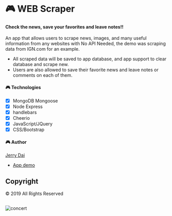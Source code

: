# 🎮 WEB Scraper

#### Check the news, save your favorites and leave notes!!

An app that allows users to scrape news, images, and many useful information from any websites with No API Needed, the demo was scraping data from IGN.com for an example. 
-	All scraped data will be saved to app database, and app support to clear database and scrape new. 
-	Users are also allowed to save their favorite news and leave notes or comments on each of them.

#### 🎮 Technologies
- [x] MongoDB Mongoose
- [x] Node Express
- [x] handlebars
- [x] Cheerio
- [x] JavaScript/JQuery
- [x] CSS/Bootstrap

#### 🎮 Author

[Jerry Dai](https://github.com/jerrylovepizza)
* [App demo](https://webscraper-jd.herokuapp.com/)

## Copyright
© 2019 All Rights Reserved
## 

![concert](./public/css/ignscraper.png)

